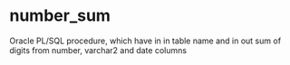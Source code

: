 # number_sum
Oracle PL/SQL procedure, which have in in table name and in out sum of digits from number, varchar2 and date columns

